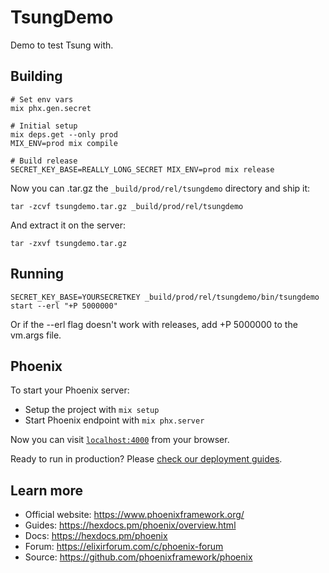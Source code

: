 # TsungDemo

Demo to test Tsung with.

## Building

```
# Set env vars
mix phx.gen.secret

# Initial setup
mix deps.get --only prod
MIX_ENV=prod mix compile

# Build release
SECRET_KEY_BASE=REALLY_LONG_SECRET MIX_ENV=prod mix release
```

Now you can .tar.gz the `_build/prod/rel/tsungdemo` directory and ship it:
```
tar -zcvf tsungdemo.tar.gz _build/prod/rel/tsungdemo
```

And extract it on the server:
```
tar -zxvf tsungdemo.tar.gz
```

## Running

`SECRET_KEY_BASE=YOURSECRETKEY _build/prod/rel/tsungdemo/bin/tsungdemo start --erl "+P 5000000"`

Or if the --erl flag doesn't work with releases, add +P 5000000 to the vm.args file.

## Phoenix

To start your Phoenix server:

  * Setup the project with `mix setup`
  * Start Phoenix endpoint with `mix phx.server`

Now you can visit [`localhost:4000`](http://localhost:4000) from your browser.

Ready to run in production? Please [check our deployment guides](https://hexdocs.pm/phoenix/deployment.html).

## Learn more

  * Official website: https://www.phoenixframework.org/
  * Guides: https://hexdocs.pm/phoenix/overview.html
  * Docs: https://hexdocs.pm/phoenix
  * Forum: https://elixirforum.com/c/phoenix-forum
  * Source: https://github.com/phoenixframework/phoenix
